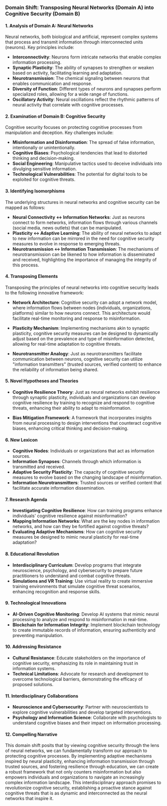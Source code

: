 ### Domain Shift: Transposing Neural Networks (Domain A) into Cognitive Security (Domain B)

#### 1. Analysis of Domain A: Neural Networks
Neural networks, both biological and artificial, represent complex systems that process and transmit information through interconnected units (neurons). Key principles include:

- **Interconnectivity**: Neurons form intricate networks that enable complex information processing.
- **Synaptic Plasticity**: The ability of synapses to strengthen or weaken based on activity, facilitating learning and adaptation.
- **Neurotransmission**: The chemical signaling between neurons that enables communication and response.
- **Diversity of Function**: Different types of neurons and synapses perform specialized roles, allowing for a wide range of functions.
- **Oscillatory Activity**: Neural oscillations reflect the rhythmic patterns of neural activity that correlate with cognitive processes.

#### 2. Examination of Domain B: Cognitive Security
Cognitive security focuses on protecting cognitive processes from manipulation and deception. Key challenges include:

- **Misinformation and Disinformation**: The spread of false information, intentionally or unintentionally.
- **Cognitive Biases**: Psychological tendencies that lead to distorted thinking and decision-making.
- **Social Engineering**: Manipulative tactics used to deceive individuals into divulging sensitive information.
- **Technological Vulnerabilities**: The potential for digital tools to be exploited for cognitive threats.

#### 3. Identifying Isomorphisms
The underlying structures in neural networks and cognitive security can be mapped as follows:

- **Neural Connectivity ↔ Information Networks**: Just as neurons connect to form networks, information flows through various channels (social media, news outlets) that can be manipulated.
- **Plasticity ↔ Adaptive Learning**: The ability of neural networks to adapt to new information can be mirrored in the need for cognitive security measures to evolve in response to emerging threats.
- **Neurotransmission ↔ Information Transmission**: The mechanisms of neurotransmission can be likened to how information is disseminated and received, highlighting the importance of managing the integrity of this process.

#### 4. Transposing Elements
Transposing the principles of neural networks into cognitive security leads to the following innovative framework:

- **Network Architecture**: Cognitive security can adopt a network model, where information flows between nodes (individuals, organizations, platforms) similar to how neurons connect. This architecture would facilitate real-time monitoring and response to misinformation.
  
- **Plasticity Mechanism**: Implementing mechanisms akin to synaptic plasticity, cognitive security measures can be designed to dynamically adjust based on the prevalence and type of misinformation detected, allowing for real-time adaptation to cognitive threats.

- **Neurotransmitter Analogy**: Just as neurotransmitters facilitate communication between neurons, cognitive security can utilize "information transmitters" (trusted sources, verified content) to enhance the reliability of information being shared.

#### 5. Novel Hypotheses and Theories
- **Cognitive Resilience Theory**: Just as neural networks exhibit resilience through synaptic plasticity, individuals and organizations can develop cognitive resilience by training to recognize and respond to cognitive threats, enhancing their ability to adapt to misinformation.

- **Bias Mitigation Framework**: A framework that incorporates insights from neural processing to design interventions that counteract cognitive biases, enhancing critical thinking and decision-making.

#### 6. New Lexicon
- **Cognitive Nodes**: Individuals or organizations that act as information sources.
- **Information Synapses**: Channels through which information is transmitted and received.
- **Adaptive Security Plasticity**: The capacity of cognitive security measures to evolve based on the changing landscape of misinformation.
- **Information Neurotransmitters**: Trusted sources or verified content that facilitate accurate information dissemination.

#### 7. Research Agenda
- **Investigating Cognitive Resilience**: How can training programs enhance individuals' cognitive resilience against misinformation?
- **Mapping Information Networks**: What are the key nodes in information networks, and how can they be fortified against cognitive threats?
- **Evaluating Adaptive Mechanisms**: How can cognitive security measures be designed to mimic neural plasticity for real-time adaptation?

#### 8. Educational Revolution
- **Interdisciplinary Curriculum**: Develop programs that integrate neuroscience, psychology, and cybersecurity to prepare future practitioners to understand and combat cognitive threats.
- **Simulations and VR Training**: Use virtual reality to create immersive training environments that simulate cognitive threat scenarios, enhancing recognition and response skills.

#### 9. Technological Innovations
- **AI-Driven Cognitive Monitoring**: Develop AI systems that mimic neural processing to analyze and respond to misinformation in real-time.
- **Blockchain for Information Integrity**: Implement blockchain technology to create immutable records of information, ensuring authenticity and preventing manipulation.

#### 10. Addressing Resistance
- **Cultural Resistance**: Educate stakeholders on the importance of cognitive security, emphasizing its role in maintaining trust in information systems.
- **Technical Limitations**: Advocate for research and development to overcome technological barriers, demonstrating the efficacy of proposed solutions.

#### 11. Interdisciplinary Collaborations
- **Neuroscience and Cybersecurity**: Partner with neuroscientists to explore cognitive vulnerabilities and develop targeted interventions.
- **Psychology and Information Science**: Collaborate with psychologists to understand cognitive biases and their impact on information processing.

#### 12. Compelling Narrative
This domain shift posits that by viewing cognitive security through the lens of neural networks, we can fundamentally transform our approach to protecting cognitive processes. By implementing adaptive mechanisms inspired by neural plasticity, enhancing information transmission through trusted sources, and fostering resilience through education, we can create a robust framework that not only counters misinformation but also empowers individuals and organizations to navigate an increasingly complex information landscape. This interdisciplinary approach promises to revolutionize cognitive security, establishing a proactive stance against cognitive threats that is as dynamic and interconnected as the neural networks that inspire it.
